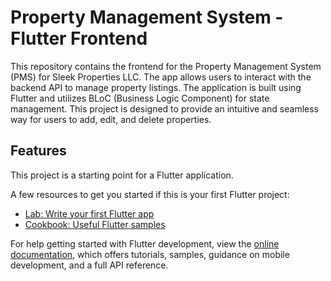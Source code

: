 # Property Management System - Flutter Frontend

This repository contains the frontend for the Property Management System (PMS) for Sleek Properties LLC. The app allows users to interact with the backend API to manage property listings. The application is built using Flutter and utilizes BLoC (Business Logic Component) for state management. This project is designed to provide an intuitive and seamless way for users to add, edit, and delete properties.

## Features

This project is a starting point for a Flutter application.

A few resources to get you started if this is your first Flutter project:

- [Lab: Write your first Flutter app](https://docs.flutter.dev/get-started/codelab)
- [Cookbook: Useful Flutter samples](https://docs.flutter.dev/cookbook)

For help getting started with Flutter development, view the
[online documentation](https://docs.flutter.dev/), which offers tutorials,
samples, guidance on mobile development, and a full API reference.
